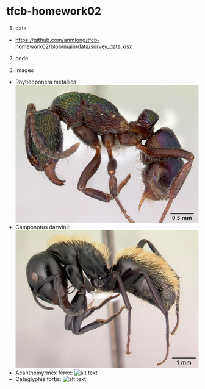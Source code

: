 # tfcb-homework02
1. data
* https://github.com/anmlong/tfcb-homework02/blob/main/data/survey_data.xlsx
2. code

3. images
* Rhytidoponera metallica:
![alt text](https://github.com/anmlong/tfcb-homework02/blob/main/images/casent0172345-rhytidoponera_metallica.jpg "Logo Title Text 1")
* Camponotus darwinii:
![alt text](https://github.com/anmlong/tfcb-homework02/blob/main/images/casent0191696-camponotus_darwinii.jpg "Logo Title Text 1")
* Acanthomyrmex ferox:
![alt text](https://github.com/anmlong/tfcb-homework02/blob/main/images/casent0901788-p-1-high_acanthomyrmex-ferox.jpg" "Logo Title Text 1")
* Cataglyphis fortis:
![alt text](https://github.com/anmlong/tfcb-homework02/blob/main/images/casent0906296-p-1-high_cataglyphis-fortis.jpg" "Logo Title Text 1")
